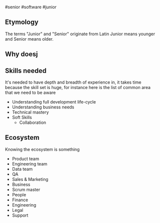 #senior #software #junior 

## Etymology

The terms "Junior" and "Senior" originate from Latin
Junior means younger and Senior means older.

## Why doesj

## Skills needed

It's needed to have depth and breadth of experience in, it takes time because the skill set is huge, for instance here is the list of common area that we need to be aware

* Understanding full development life-cycle
* Understanding business needs
* Technical mastery
* Soft Skills
	* Collaboration
	

## Ecosystem

Knowing the ecosystem is something

* Product team
* Engineering team
* Data team
* QA
* Sales & Marketing
* Business
* Scrum master
* People
* Finance
* Engineering
* Legal
* Support

